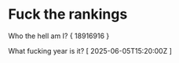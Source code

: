 # Fuck the rankings

Who the hell am I?
{ 18916916 }

What fucking year is it?
[ 2025-06-05T15:20:00Z ]
